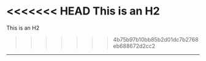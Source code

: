 <<<<<<< HEAD
This is an H2
=======
This is an H2
>>>>>>> 4b75b97b10bb85b2d01dc7b2768eb688672d2cc2
-------------